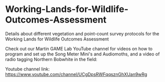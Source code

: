 # Working-Lands-for-Wildlife-Outcomes-Assessment
Details about different vegetation and point-count survey protocols for the Working Lands for Wildlife Outcomes Assessment

Check out our Martin GAME Lab YouTube channel for videos on how to program and set up the Song Meter Mini's and Audiomoths, and a video of radio tagging Northern Bobwhite in the field:

Youtube channel link: https://www.youtube.com/channel/UCgDpsRWFqqsznGhXUan9wRg
